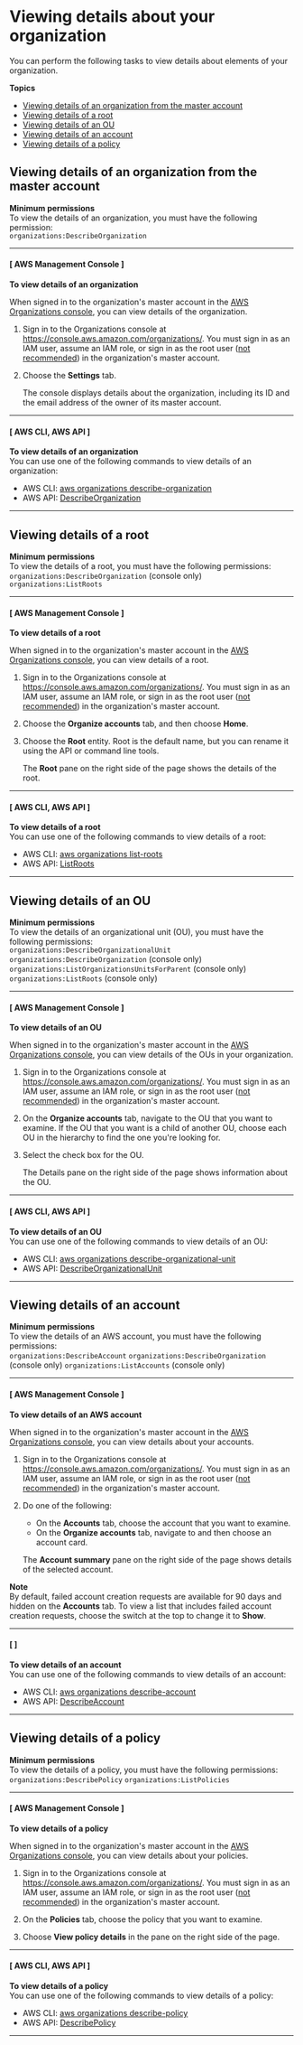 # Viewing details about your organization<a name="orgs_manage_org_details"></a>

You can perform the following tasks to view details about elements of your organization\.

**Topics**
+ [Viewing details of an organization from the master account](#orgs_view_org)
+ [Viewing details of a root](#orgs_view_root)
+ [Viewing details of an OU](#orgs_view_ou)
+ [Viewing details of an account](#orgs_view_account)
+ [Viewing details of a policy](#orgs_view_policy)

## Viewing details of an organization from the master account<a name="orgs_view_org"></a>

**Minimum permissions**  
To view the details of an organization, you must have the following permission:  
`organizations:DescribeOrganization`

------
#### [ AWS Management Console ]

**To view details of an organization**

When signed in to the organization's master account in the [AWS Organizations console](https://console.aws.amazon.com/organizations/), you can view details of the organization\.

1. Sign in to the Organizations console at [https://console\.aws\.amazon\.com/organizations/](https://console.aws.amazon.com/organizations/)\. You must sign in as an IAM user, assume an IAM role, or sign in as the root user \([not recommended](https://docs.aws.amazon.com/IAM/latest/UserGuide/best-practices.html#lock-away-credentials)\) in the organization's master account\.

1. Choose the **Settings** tab\.

   The console displays details about the organization, including its ID and the email address of the owner of its master account\.

------
#### [ AWS CLI, AWS API ]

**To view details of an organization**  
You can use one of the following commands to view details of an organization:
+ AWS CLI: [aws organizations describe\-organization](https://docs.aws.amazon.com/cli/latest/reference/organizations/describe-organization.html) 
+ AWS API: [DescribeOrganization](https://docs.aws.amazon.com/organizations/latest/APIReference/API_DescribeOrganization.html)

------

## Viewing details of a root<a name="orgs_view_root"></a>

**Minimum permissions**  
To view the details of a root, you must have the following permissions:  
`organizations:DescribeOrganization` \(console only\)
`organizations:ListRoots` 

------
#### [ AWS Management Console ]<a name="view_details_root"></a>

**To view details of a root**

When signed in to the organization's master account in the [AWS Organizations console](https://console.aws.amazon.com/organizations/), you can view details of a root\.

1. Sign in to the Organizations console at [https://console\.aws\.amazon\.com/organizations/](https://console.aws.amazon.com/organizations/)\. You must sign in as an IAM user, assume an IAM role, or sign in as the root user \([not recommended](https://docs.aws.amazon.com/IAM/latest/UserGuide/best-practices.html#lock-away-credentials)\) in the organization's master account\.

1. Choose the **Organize accounts** tab, and then choose **Home**\.

1. Choose the **Root** entity\. Root is the default name, but you can rename it using the API or command line tools\.

   The **Root** pane on the right side of the page shows the details of the root\.

------
#### [ AWS CLI, AWS API ]

**To view details of a root**  
You can use one of the following commands to view details of a root: 
+ AWS CLI: [aws organizations list\-roots](https://docs.aws.amazon.com/cli/latest/reference/organizations/list-roots.html) 
+ AWS API: [ListRoots](https://docs.aws.amazon.com/organizations/latest/APIReference/API_ListRoots.html)

------

## Viewing details of an OU<a name="orgs_view_ou"></a>

**Minimum permissions**  
To view the details of an organizational unit \(OU\), you must have the following permissions:  
`organizations:DescribeOrganizationalUnit`
`organizations:DescribeOrganization` \(console only\)
`organizations:ListOrganizationsUnitsForParent` \(console only\)
`organizations:ListRoots` \(console only\)

------
#### [ AWS Management Console ]<a name="view_details_ou"></a>

**To view details of an OU**

When signed in to the organization's master account in the [AWS Organizations console](https://console.aws.amazon.com/organizations/), you can view details of the OUs in your organization\.

1. Sign in to the Organizations console at [https://console\.aws\.amazon\.com/organizations/](https://console.aws.amazon.com/organizations/)\. You must sign in as an IAM user, assume an IAM role, or sign in as the root user \([not recommended](https://docs.aws.amazon.com/IAM/latest/UserGuide/best-practices.html#lock-away-credentials)\) in the organization's master account\.

1. On the **Organize accounts** tab, navigate to the OU that you want to examine\. If the OU that you want is a child of another OU, choose each OU in the hierarchy to find the one you're looking for\.

1. Select the check box for the OU\. 

   The Details pane on the right side of the page shows information about the OU\.

------
#### [ AWS CLI, AWS API ]

**To view details of an OU**  
You can use one of the following commands to view details of an OU:
+ AWS CLI: [aws organizations describe\-organizational\-unit](https://docs.aws.amazon.com/cli/latest/reference/organizations/describe-organizational-unit.html) 
+ AWS API: [DescribeOrganizationalUnit](https://docs.aws.amazon.com/organizations/latest/APIReference/API_DescribeOrganizationalUnit.html)

------

## Viewing details of an account<a name="orgs_view_account"></a>

**Minimum permissions**  
To view the details of an AWS account, you must have the following permissions:  
`organizations:DescribeAccount`
`organizations:DescribeOrganization` \(console only\)
`organizations:ListAccounts` \(console only\)

------
#### [ AWS Management Console ]<a name="view_details_account"></a>

**To view details of an AWS account**

When signed in to the organization's master account in the [AWS Organizations console](https://console.aws.amazon.com/organizations/), you can view details about your accounts\.

1. Sign in to the Organizations console at [https://console\.aws\.amazon\.com/organizations/](https://console.aws.amazon.com/organizations/)\. You must sign in as an IAM user, assume an IAM role, or sign in as the root user \([not recommended](https://docs.aws.amazon.com/IAM/latest/UserGuide/best-practices.html#lock-away-credentials)\) in the organization's master account\.

1. Do one of the following:
   + On the **Accounts** tab, choose the account that you want to examine\.
   + On the **Organize accounts** tab, navigate to and then choose an account card\.

   The **Account summary** pane on the right side of the page shows details of the selected account\.

**Note**  
By default, failed account creation requests are available for 90 days and hidden on the **Accounts** tab\. To view a list that includes failed account creation requests, choose the switch at the top to change it to **Show**\.

------
#### [  ]

**To view details of an account**  
You can use one of the following commands to view details of an account:
+ AWS CLI: [aws organizations describe\-account](https://docs.aws.amazon.com/cli/latest/reference/organizations/describe-account.html) 
+ AWS API: [DescribeAccount](https://docs.aws.amazon.com/organizations/latest/APIReference/API_DescribeAccount.html)

------

## Viewing details of a policy<a name="orgs_view_policy"></a>

**Minimum permissions**  
To view the details of a policy, you must have the following permissions:  
`organizations:DescribePolicy`
`organizations:ListPolicies`

------
#### [ AWS Management Console ]<a name="view_details_policy"></a>

**To view details of a policy**

When signed in to the organization's master account in the [AWS Organizations console](https://console.aws.amazon.com/organizations/), you can view details about your policies\.

1. Sign in to the Organizations console at [https://console\.aws\.amazon\.com/organizations/](https://console.aws.amazon.com/organizations/)\. You must sign in as an IAM user, assume an IAM role, or sign in as the root user \([not recommended](https://docs.aws.amazon.com/IAM/latest/UserGuide/best-practices.html#lock-away-credentials)\) in the organization's master account\.

1. On the **Policies** tab, choose the policy that you want to examine\.

1. Choose **View policy details** in the pane on the right side of the page\.

------
#### [ AWS CLI, AWS API ]

**To view details of a policy**  
You can use one of the following commands to view details of a policy:
+ AWS CLI: [aws organizations describe\-policy](https://docs.aws.amazon.com/cli/latest/reference/organizations/describe-policy.html)
+ AWS API: [DescribePolicy](https://docs.aws.amazon.com/organizations/latest/APIReference/API_DescribePolicy.html)

------